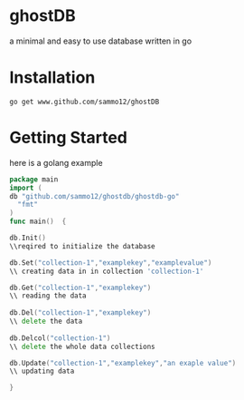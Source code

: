 # ghostDB
a minimal and easy to use database written in go
# Installation
`go get www.github.com/sammo12/ghostDB`
# Getting Started
here is a golang example
```go
package main
import (
db "github.com/sammo12/ghostdb/ghostdb-go"
  "fmt"
)
func main()  {

db.Init()
\\reqired to initialize the database

db.Set("collection-1","examplekey","examplevalue")
\\ creating data in in collection 'collection-1'

db.Get("collection-1","examplekey")
\\ reading the data 
  
db.Del("collection-1","examplekey")
\\ delete the data
  
db.Delcol("collection-1")
\\ delete the whole data collections

db.Update("collection-1","examplekey","an exaple value")
\\ updating data

}

```
